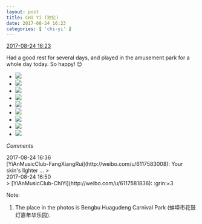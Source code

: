 ```yaml
---
layout: post
title: CHI Yi (池忆)
date: 2017-08-24 16:23
categories: [ 'chi-yi' ]
---
```


<div class="weibo-info">
  <a href="http://weibo.com/6117581836/FiAB5tPPo">2017-08-24 16:23</a>
</div>

Had a good rest for several days, and played in the amusement park for a whole day today. So happy! :blush:

<!-- more -->

<ul class="weibo-pic-list-3">
  <li class="weibo-pic">
    <a href="https://wx1.sinaimg.cn/mw690/006G0KuMly1fiuw1xh4erj30k00qonb1.jpg"><img src="https://wx1.sinaimg.cn/thumb150/006G0KuMly1fiuw1xh4erj30k00qonb1.jpg" /></a>
  </li>
  <li class="weibo-pic">
    <a href="https://wx2.sinaimg.cn/mw690/006G0KuMly1fiuw1xu5k2j30k00qo7fm.jpg"><img src="https://wx2.sinaimg.cn/thumb150/006G0KuMly1fiuw1xu5k2j30k00qo7fm.jpg" /></a>
  </li>
  <li class="weibo-pic">
    <a href="https://wx3.sinaimg.cn/mw690/006G0KuMly1fiuw1wmcjsj30qo0zk7u9.jpg"><img src="https://wx3.sinaimg.cn/thumb150/006G0KuMly1fiuw1wmcjsj30qo0zk7u9.jpg" /></a>
  </li>
  <li class="weibo-pic">
    <a href="https://wx4.sinaimg.cn/mw690/006G0KuMly1fiuw1y9h4rj30qo0zktzs.jpg"><img src="https://wx4.sinaimg.cn/thumb150/006G0KuMly1fiuw1y9h4rj30qo0zktzs.jpg" /></a>
  </li>
  <li class="weibo-pic">
    <a href="https://wx3.sinaimg.cn/mw690/006G0KuMly1fiuw1yvbjaj30zk0qo7wh.jpg"><img src="https://wx3.sinaimg.cn/thumb150/006G0KuMly1fiuw1yvbjaj30zk0qo7wh.jpg" /></a>
  </li>
  <li class="weibo-pic">
    <a href="https://wx4.sinaimg.cn/mw690/006G0KuMly1fiuw1zevuqj30zk0qoqmx.jpg"><img src="https://wx4.sinaimg.cn/thumb150/006G0KuMly1fiuw1zevuqj30zk0qoqmx.jpg" /></a>
  </li>
  <li class="weibo-pic">
    <a href="https://wx4.sinaimg.cn/mw690/006G0KuMly1fiuw1zvvbkj30zk0qo7wh.jpg"><img src="https://wx4.sinaimg.cn/thumb150/006G0KuMly1fiuw1zvvbkj30zk0qo7wh.jpg" /></a>
  </li>
  <li class="weibo-pic">
    <a href="https://wx3.sinaimg.cn/mw690/006G0KuMly1fiuw20dx84j30qo0qodtz.jpg"><img src="https://wx3.sinaimg.cn/thumb150/006G0KuMly1fiuw20dx84j30qo0qodtz.jpg" /></a>
  </li>
  <li class="weibo-pic">
    <a href="https://wx3.sinaimg.cn/mw690/006G0KuMly1fiuw20q12dj30k00k0qdo.jpg"><img src="https://wx3.sinaimg.cn/thumb150/006G0KuMly1fiuw20q12dj30k00k0qdo.jpg" /></a>
  </li>
</ul>

*Comments*

<div class="weibo-info">2017-08-24 16:36</div>
[YiAnMusicClub-FangXiangRui](http://weibo.com/u/6117583008): Your skin's lighter …
> <div class="weibo-info">2017-08-24 16:50</div>
> [YiAnMusicClub-ChiYi](http://weibo.com/u/6117581836): :grin:×3

Note:
1. The place in the photos is Bengbu Huagudeng Carnival Park (蚌埠市花鼓灯嘉年华乐园).
